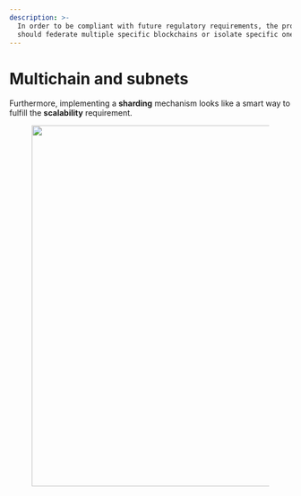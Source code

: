 ```yaml
---
description: >-
  In order to be compliant with future regulatory requirements, the protocol
  should federate multiple specific blockchains or isolate specific ones.
---
```


# Multichain and subnets

Furthermore, implementing a **sharding** mechanism looks like a smart way to fulfill the **scalability** requirement.

<figure><img src="https://miro.medium.com/v2/resize:fit:1400/0*8sJ0nryI6mx4gSV7" alt="" height="644" width="700"><figcaption></figcaption></figure>
